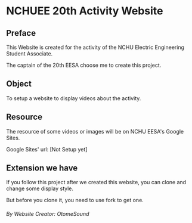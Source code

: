 # NCHUEE 20th Activity Website

## Preface

This Website is created for the activity of the NCHU Electric Engineering Student Associate.

The captain of the 20th EESA choose me to create this project.

## Object

To setup a website to display videos about the activity.

## Resource

The resource of some videos or images will be on NCHU EESA's Google Sites.

Google Sites' url: [Not Setup yet]

## Extension we have

If you follow this project after we created this website, you can clone and change some display style.

But before you clone it, you need to use fork to get one.

###### By Website Creator: OtomeSound
